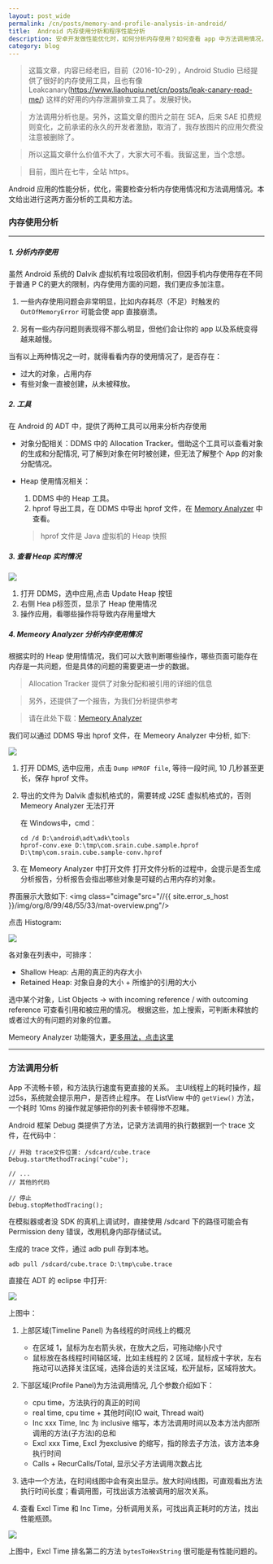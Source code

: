 ```yaml
---
layout: post_wide
permalink: /cn/posts/memory-and-profile-analysis-in-android/
title:  Android 内存使用分析和程序性能分析
description: 安卓开发做性能优化时，如何分析内存使用？如何查看 app 中方法调用情况，找出性能瓶颈？
category: blog
---
```


> 这篇文章，内容已经老旧，目前（2016-10-29），Android Studio 已经提供了很好的内存使用工具，且也有像 Leakcanary(https://www.liaohuqiu.net/cn/posts/leak-canary-read-me/) 这样的好用的内存泄漏排查工具了。发展好快。

> 方法调用分析也是。另外，这篇文章的图片之前在 SEA，后来 SAE 扣费规则变化，之前承诺的永久的开发者激励，取消了，我存放图片的应用欠费没注意被删除了。

> 所以这篇文章什么价值不大了，大家大可不看。我留这里，当个念想。

> 目前，图片在七牛，全站 https。

Android 应用的性能分析，优化，需要检查分析内存使用情况和方法调用情况。本文给出进行这两方面分析的工具和方法。

### 内存使用分析
---
##### 1. 分析内存使用
    
虽然 Android 系统的 Dalvik 虚拟机有垃圾回收机制，但因手机内存使用存在不同于普通 P C的更大的限制，内存使用方面的问题，我们更应多加注意。

1. 一些内存使用问题会非常明显，比如内存耗尽（不足）时触发的 `OutOfMemoryError` 可能会使 app 直接崩溃。
    
2. 另有一些内存问题则表现得不那么明显，但他们会让你的 app 以及系统变得越来越慢。

当有以上两种情况之一时，就得看看内存的使用情况了，是否存在：

* 过大的对象，占用内存
* 有些对象一直被创建，从未被释放。

##### 2. 工具

在 Android 的 ADT 中，提供了两种工具可以用来分析内存使用

* 对象分配相关：DDMS 中的 Allocation Tracker。借助这个工具可以查看对象的生成和分配情况, 可了解到对象在何时被创建，但无法了解整个 App 的对象分配情况。

* Heap 使用情况相关：
    1. DDMS 中的 Heap 工具。
    2. hprof 导出工具，在 DDMS 中导出 hprof 文件，在 [Memory Analyzer](http://www.eclipse.org/mat/) 中查看。

    > hprof 文件是 Java 虚拟机的 Heap 快照

##### 3. 查看 Heap 实时情况

<img class="cimage" src="//{{ site.error_s_host }}/img/org/17/70/1/5/60/update-heap-status.png"/>

1.  打开 DDMS，选中应用,点击 Update Heap 按钮
2.  右侧 Hea p标签页，显示了 Heap 使用情况
3.  操作应用，看哪些操作将导致内存用量增大

##### 4. Memeory Analyzer 分析内存使用情况

根据实时的 Heap 使用情情况，我们可以大致判断哪些操作，哪些页面可能存在内存是一共问题，但是具体的问题的需要更进一步的数据。

> Allocation Tracker 提供了对象分配和被引用的详细的信息

> 另外，还提供了一个报告，为我们分析提供参考

> 请在此处下载：[Memeory Analyzer](http://www.eclipse.org/mat/)

我们可以通过 DDMS 导出 hprof 文件，在 Memeory Analyzer 中分析, 如下:

<img class="cimage" src="//{{ site.error_s_host }}/img/org/28/36/67/55/22/dump-hprof.png"/>


1.  打开 DDMS, 选中应用，点击 `Dump HPROF file`, 等待一段时间, 10 几秒甚至更长，保存 hprof 文件。
2.  导出的文件为 Dalvik 虚拟机格式的，需要转成 J2SE 虚拟机格式的，否则 Memeory Analyzer 无法打开

    在 Windows中，cmd：

        cd /d D:\android\adt\adk\tools
        hprof-conv.exe D:\tmp\com.srain.cube.sample.hprof D:\tmp\com.srain.cube.sample-conv.hprof

3.  在 Memeory Analyzer 中打开文件
    打开文件分析的过程中，会提示是否生成分析报告，分析报告会指出哪些对象是可疑的占用内存的对象。

界面展示大致如下:
<img class="cimage"src="//{{ site.error_s_host }}/img/org/8/99/48/55/33/mat-overview.png"/>

点击 Histogram:

<img class="cimage" src="//{{ site.error_s_host }}/img/org/11/78/0/42/66/mat-histogram.png"/>

各对象在列表中，可排序：

* Shallow Heap: 占用的真正的内存大小
* Retained Heap: 对象自身的大小 + 所维护的引用的大小

选中某个对象，List Objects -> with incoming reference / with outcoming reference 可查看引用和被应用的情况。
根据这些，加上搜索，可判断未释放的或者过大的有问题的对象的位置。

Memeory Analyzer 功能强大，[更多用法，点击这里](http://eclipsesource.com/blogs/2013/01/21/10-tips-for-using-the-eclipse-memory-analyzer/)

---

### 方法调用分析

App 不流畅卡顿，和方法执行速度有更直接的关系。
主UI线程上的耗时操作，超过5s，系统就会提示用户，是否终止程序。
在 ListView 中的 `getView()` 方法，一个耗时 10ms 的操作就足够把你的列表卡顿得惨不忍睹。

Android 框架 Debug 类提供了方法，记录方法调用的执行数据到一个 trace 文件，在代码中：

    // 开始 trace文件位置: /sdcard/cube.trace
    Debug.startMethodTracing("cube");

    // ...
    // 其他的代码

    // 停止
    Debug.stopMethodTracing();

在模拟器或者没 SDK 的真机上调试时，直接使用 /sdcard 下的路径可能会有 Permission deny 错误，改用机身内部存储试试。

生成的 trace 文件，通过 adb pull 存到本地。

    adb pull /sdcard/cube.trace D:\tmp\cube.trace

直接在 ADT 的 eclipse 中打开:

<img class="cimage" src="//{{ site.error_s_host }}/img/org/19/98/19/71/81/trace-view-overview.png"/>

上图中：

1. 上部区域(Timeline Panel) 为各线程的时间线上的概况
    * 在区域 1，鼠标为左右箭头状，在放大之后，可拖动缩小尺寸
    * 鼠标放在各线程时间轴区域，比如主线程的 2 区域，鼠标成十字状，左右拖动可以选择关注区域，选择合适的关注区域，松开鼠标，区域将放大。

2. 下部区域(Profile Panel)为方法调用情况, 几个参数介绍如下：
    * cpu time，方法执行的真正的时间
    * real time, cpu time + 其他时间(IO wait, Thread wait)
    * Inc xxx Time, Inc 为 inclusive 缩写，本方法调用时间以及本方法内部所调用的方法(子方法)的总和
    * Excl xxx Time, Excl 为exclusive 的缩写，指的除去子方法，该方法本身执行时间
    * Calls + RecurCalls/Total, 显示父子方法调用次数占比

3.  选中一个方法，在时间线图中会有突出显示。放大时间线图，可直观看出方法执行时间长度；看调用图，可找出该方法被调用的层次关系。

4.  查看 Excl Time 和 Inc Time，分析调用关系，可找出真正耗时的方法，找出性能瓶颈。

<img class="cimage" src="//{{ site.error_s_host }}/img/org/13/42/30/62/45/trace-view-exclusive-time.png"/>

上图中，Excl Time 排名第二的方法 `bytesToHexString` 很可能是有性能问题的。
